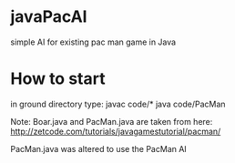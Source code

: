 javaPacAI
=========

simple AI for existing pac man game in Java

How to start
=======
in ground directory type:
javac code/*
java code/PacMan 

Note:
Boar.java and PacMan.java are taken from here:
http://zetcode.com/tutorials/javagamestutorial/pacman/

PacMan.java was altered to use the PacMan AI



